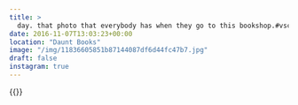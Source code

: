```yaml
---
title: >
  day. that photo that everybody has when they go to this bookshop.#vsco #vscofilm #books #london #city #bookshop #bookporn
date: 2016-11-07T13:03:23+00:00
location: "Daunt Books"
image: "/img/11836605851b87144087df6d44fc47b7.jpg"
draft: false
instagram: true
---
```


{{<photo src="/img/11836605851b87144087df6d44fc47b7.jpg">}}
